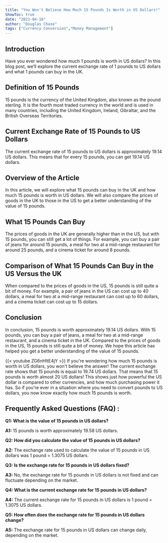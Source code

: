 ```yaml
---
title: "You Won't Believe How Much 15 Pounds Is Worth in US Dollars!"
ShowToc: true 
date: "2023-04-18"
author: "Douglas Chase" 
tags: ["Currency Conversion","Money Management"]
---
```

## Introduction 

Have you ever wondered how much 1 pounds is worth in US dollars? In this blog post, we’ll explore the current exchange rate of 1 pounds to US dollars and what 1 pounds can buy in the UK. 

## Definition of 15 Pounds

15 pounds is the currency of the United Kingdom, also known as the pound sterling. It is the fourth most traded currency in the world and is used in many countries, including the United Kingdom, Ireland, Gibraltar, and the British Overseas Territories. 

## Current Exchange Rate of 15 Pounds to US Dollars

The current exchange rate of 15 pounds to US dollars is approximately 19.14 US dollars. This means that for every 15 pounds, you can get 19.14 US dollars. 

## Overview of the Article

In this article, we will explore what 15 pounds can buy in the UK and how much 15 pounds is worth in US dollars. We will also compare the prices of goods in the UK to those in the US to get a better understanding of the value of 15 pounds. 

## What 15 Pounds Can Buy

The prices of goods in the UK are generally higher than in the US, but with 15 pounds, you can still get a lot of things. For example, you can buy a pair of jeans for around 15 pounds, a meal for two at a mid-range restaurant for around 25 pounds, and a cinema ticket for around 8 pounds. 

## Comparison of What 15 Pounds Can Buy in the US Versus the UK

When compared to the prices of goods in the US, 15 pounds is still quite a bit of money. For example, a pair of jeans in the US can cost up to 40 dollars, a meal for two at a mid-range restaurant can cost up to 60 dollars, and a cinema ticket can cost up to 15 dollars. 

## Conclusion

In conclusion, 15 pounds is worth approximately 19.14 US dollars. With 15 pounds, you can buy a pair of jeans, a meal for two at a mid-range restaurant, and a cinema ticket in the UK. Compared to the prices of goods in the US, 15 pounds is still quite a bit of money. We hope this article has helped you get a better understanding of the value of 15 pounds.

{{< youtube ZG6nHltE4jY >}} 
If you're wondering how much 15 pounds is worth in US dollars, you won't believe the answer! The current exchange rate shows that 15 pounds is equal to 19.74 US dollars. That means that 15 pounds is worth almost 20 US dollars! This shows just how powerful the US dollar is compared to other currencies, and how much purchasing power it has. So if you're ever in a situation where you need to convert pounds to US dollars, you now know exactly how much 15 pounds is worth.

## Frequently Asked Questions (FAQ) :
**Q1: What is the value of 15 pounds in US dollars?**

**A1:** 15 pounds is worth approximately 19.58 US dollars.

**Q2: How did you calculate the value of 15 pounds in US dollars?**

**A2:** The exchange rate used to calculate the value of 15 pounds in US dollars was 1 pound = 1.3075 US dollars. 

**Q3: Is the exchange rate for 15 pounds in US dollars fixed?**

**A3:** No, the exchange rate for 15 pounds in US dollars is not fixed and can fluctuate depending on the market.

**Q4: What is the current exchange rate for 15 pounds in US dollars?**

**A4:** The current exchange rate for 15 pounds in US dollars is 1 pound = 1.3075 US dollars.

**Q5: How often does the exchange rate for 15 pounds in US dollars change?**

**A5:** The exchange rate for 15 pounds in US dollars can change daily, depending on the market.





